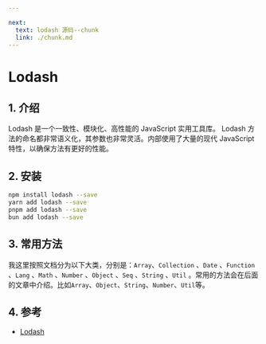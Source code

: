 ```yaml
---

next:
  text: lodash 源码--chunk
  link: ./chunk.md
---
```


# Lodash
## 1. 介绍
Lodash 是一个一致性、模块化、高性能的 JavaScript 实用工具库。
Lodash 方法的命名都非常语义化，其参数也非常灵活。内部使用了大量的现代 JavaScript 特性，以确保方法有更好的性能。

## 2. 安装

```bash
npm install lodash --save
yarn add lodash --save
pnpm add lodash --save
bun add lodash --save
```

## 3. 常用方法
我这里按照文档分为以下大类，分别是：`Array`、`Collection` 、`Date` 、`Function` 、`Lang` 、`Math` 、`Number` 、`Object` 、`Seq` 、`String` 、`Util` 。常用的方法会在后面的文章中介绍。比如`Array`、`Object`、`String`、`Number`、`Util`等。

## 4. 参考
- [Lodash](https://lodash.com/docs/4.17.15#now)
